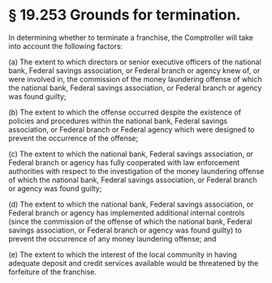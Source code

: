 # § 19.253   Grounds for termination.

In determining whether to terminate a franchise, the Comptroller will take into account the following factors:


(a) The extent to which directors or senior executive officers of the national bank, Federal savings association, or Federal branch or agency knew of, or were involved in, the commission of the money laundering offense of which the national bank, Federal savings association, or Federal branch or agency was found guilty;


(b) The extent to which the offense occurred despite the existence of policies and procedures within the national bank, Federal savings association, or Federal branch or Federal agency which were designed to prevent the occurrence of the offense;


(c) The extent to which the national bank, Federal savings association, or Federal branch or agency has fully cooperated with law enforcement authorities with respect to the investigation of the money laundering offense of which the national bank, Federal savings association, or Federal branch or agency was found guilty;


(d) The extent to which the national bank, Federal savings association, or Federal branch or agency has implemented additional internal controls (since the commission of the offense of which the national bank, Federal savings association, or Federal branch or agency was found guilty) to prevent the occurrence of any money laundering offense; and


(e) The extent to which the interest of the local community in having adequate deposit and credit services available would be threatened by the forfeiture of the franchise.






